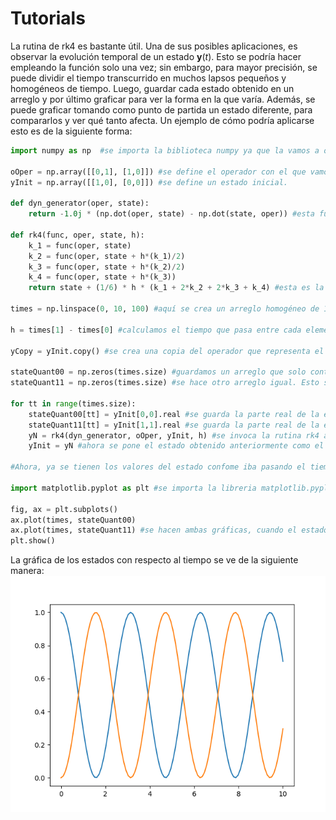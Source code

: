 # Tutorials

La rutina de rk4 es bastante útil. Una de sus posibles aplicaciones, es observar la evolución temporal de un estado $\textbf{y} (\textit{t})$. Esto se podría hacer empleando la función solo una vez; sin embargo, para mayor precisión, se puede dividir el tiempo transcurrido en muchos lapsos pequeños y homogéneos de tiempo. Luego, guardar cada estado obtenido en un arreglo y por último graficar para ver la forma en la que varía. Además, se puede graficar tomando como punto de partida un estado diferente, para compararlos y ver qué tanto afecta. Un ejemplo de cómo podría aplicarse esto es de la siguiente forma:

```python
import numpy as np  #se importa la biblioteca numpy ya que la vamos a ocupar para ciertos cálculos.

oOper = np.array([[0,1], [1,0]]) #se define el operador con el que vamos a trabajar.
yInit = np.array([[1,0], [0,0]]) #se define un estado inicial.

def dyn_generator(oper, state):
    return -1.0j * (np.dot(oper, state) - np.dot(state, oper)) #esta función es la que evalúa la dinámica a partir del operador y el estado.

def rk4(func, oper, state, h):
    k_1 = func(oper, state)
    k_2 = func(oper, state + h*(k_1)/2)
    k_3 = func(oper, state + h*(k_2)/2)
    k_4 = func(oper, state + h*(k_3))
    return state + (1/6) * h * (k_1 + 2*k_2 + 2*k_3 + k_4) #esta es la función que aplica el método rk4. 

times = np.linspace(0, 10, 100) #aquí se crea un arreglo homogéneo de 100 tiempos entre 0 y 10.

h = times[1] - times[0] #calculamos el tiempo que pasa entre cada elemento del arreglo, esto se puede hacer con cualesquiera dos elementos seguidos, ya que la lista es homogenéa.

yCopy = yInit.copy() #se crea una copia del operador que representa el estado inicial.

stateQuant00 = np.zeros(times.size) #guardamos un arreglo que solo contiene 0.0 y que tiene el tamaño del arreglo times que se definió anteriormete
stateQuant11 = np.zeros(times.size) #se hace otro arreglo igual. Esto se hace para guardar dos entradas diferentes de la matriz del estado inicial, para luego compararlas.

for tt in range(times.size):
    stateQuant00[tt] = yInit[0,0].real #se guarda la parte real de la entrada (0,0) de la matriz del estado inicial.
    stateQuant11[tt] = yInit[1,1].real #se guarda la parte real de la entrada (1,1) de la matriz del estado inicial. 
    yN = rk4(dyn_generator, oOper, yInit, h) #se invoca la rutina rk4 actuando sobre el el estado inicial.
    yInit = yN #ahora se pone el estado obtenido anteriormente como el estado inicial, para que en la siguiente iteración se evalúe con respecto a él.

#Ahora, ya se tienen los valores del estado confome iba pasando el tiempo, con dos puntos iniciales diferentes. 

import matplotlib.pyplot as plt #se importa la libreria matplotlib.pyplot para hacer las gráficas

fig, ax = plt.subplots()
ax.plot(times, stateQuant00)
ax.plot(times, stateQuant11) #se hacen ambas gráficas, cuando el estado iniciaba en la entrada (0,0) de la matriz del estado inicial y cuando iniciaba en la entrada (1,1)
plt.show()
```
La gráfica de los estados con respecto al tiempo se ve de la siguiente manera:
![gráfica](graficaBuena.png)

